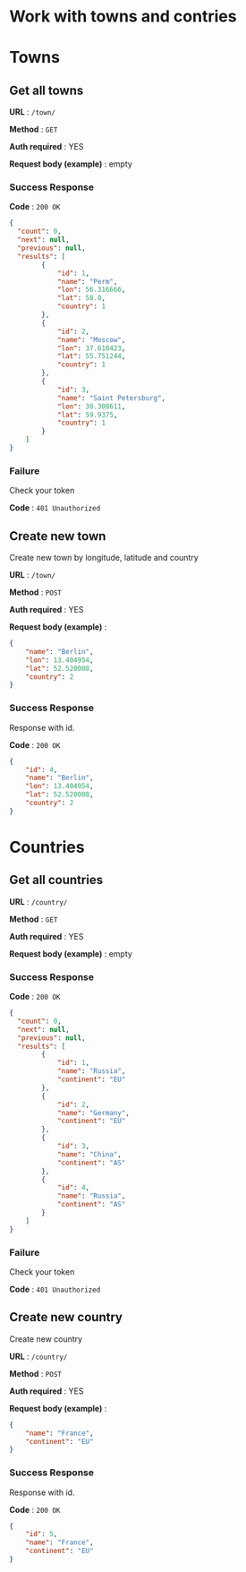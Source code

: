 # Work with towns and contries

# Towns

## Get all towns

**URL** : `/town/`

**Method** : `GET`

**Auth required** : YES

**Request body (example)** : empty

### Success Response

**Code** : `200 OK`

```json
{
  "count": 0,
  "next": null,
  "previous": null,
  "results": [
        {
            "id": 1,
            "name": "Perm",
            "lon": 56.316666,
            "lat": 58.0,
            "country": 1
        },
        {
            "id": 2,
            "name": "Moscow",
            "lon": 37.618423,
            "lat": 55.751244,
            "country": 1
        },
        {
            "id": 3,
            "name": "Saint Petersburg",
            "lon": 30.308611,
            "lat": 59.9375,
            "country": 1
        }
    ]
}
```

### Failure

Check your token

**Code** : `401 Unauthorized`

## Create new town

Create new town by longitude, latitude and country

**URL** : `/town/`

**Method** : `POST`

**Auth required** : YES

**Request body (example)** : 
```json
{
    "name": "Berlin",
    "lon": 13.404954,
    "lat": 52.520008,
    "country": 2
}
```

### Success Response

Response with id.

**Code** : `200 OK`

```json
{
    "id": 4,
    "name": "Berlin",
    "lon": 13.404954,
    "lat": 52.520008,
    "country": 2
}
```


# Countries
## Get all countries

**URL** : `/country/`

**Method** : `GET`

**Auth required** : YES

**Request body (example)** : empty

### Success Response

**Code** : `200 OK`

```json
{
  "count": 0,
  "next": null,
  "previous": null,
  "results": [
        {
            "id": 1,
            "name": "Russia",
            "continent": "EU"
        },
        {
            "id": 2,
            "name": "Germany",
            "continent": "EU"
        },
        {
            "id": 3,
            "name": "China",
            "continent": "AS"
        },
        {
            "id": 4,
            "name": "Russia",
            "continent": "AS"
        }
    ]
}
```

### Failure

Check your token

**Code** : `401 Unauthorized`


## Create new country

Create new country

**URL** : `/country/`

**Method** : `POST`

**Auth required** : YES

**Request body (example)** : 
```json
{
    "name": "France",
    "continent": "EU"
}
```

### Success Response

Response with id.

**Code** : `200 OK`

```json
{
    "id": 5,
    "name": "France",
    "continent": "EU"
}
```